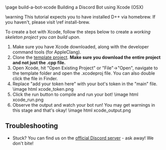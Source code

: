 \page build-a-bot-xcode Building a Discord Bot using Xcode (OSX)

\warning This tutorial expects you to have installed D++ via homebrew. If you haven't, please visit \ref install-brew.

To create a bot with Xcode, follow the steps below to create a *working skeleton project you can build upon*.

1. Make sure you have Xcode downloaded, along with the developer command tools (for AppleClang).
2. Clone the [template project](https://github.com/Jaskowicz1/mac-bot-template/). **Make sure you download the entire project and not just the .cpp file.**
3. Open Xcode, hit "Open Existing Project" or "File"->"Open", navigate to the template folder and open the .xcodeproj file. You can also double click the file in Finder.
4. Replace "add your token here" with your bot's token in the "main" file.
\image html xcode_token.png
5. Click the run button to compile and run your bot!
\image html xcode_run.png
6. Observe the output and watch your bot run! You may get warnings in this stage and that's okay!
\image html xcode_output.png

## Troubleshooting

- Stuck? You can find us on the [official Discord server](https://discord.gg/dpp) - ask away! We don't bite!
